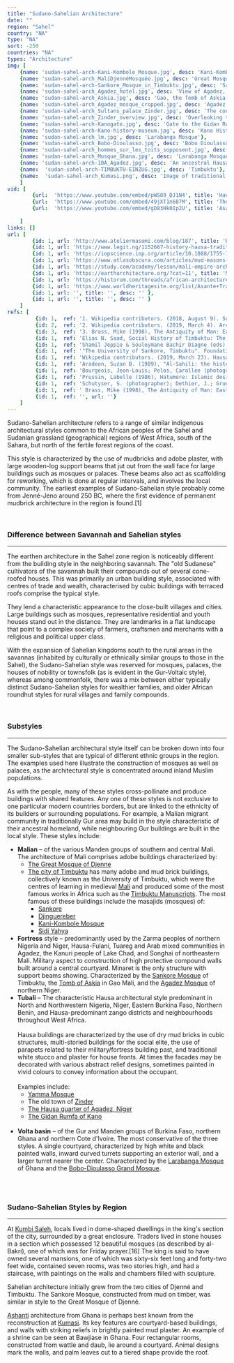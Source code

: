 ```yaml
---
title: "Sudano-Sahelian Architecture"
date: ""
region: "Sahel"
country: "NA" 
type: "NA"
sort: -250
countries: "NA"
types: "Architecture"
img: [
    {name: 'sudan-sahel-arch-Kani-Kombole_Mosque.jpg', desc: 'Kani-Kombole Mosque'},
    {name: 'sudan-sahel-arch_MaliDjennéMosquée.jpg', desc: 'Great Mosque of Djenne in Mali'},
    {name: 'sudan-sahel-arch-Sankore_Mosque_in_Timbuktu.jpg', desc: 'Sankore Mosque in Timbuktu'},
    {name: 'sudan-sahel-arch_Agadez_hotel.jpg', desc: 'View of Agadez, from a minaret'},
    {name: 'sudan-sahel-arch_Askia.jpg', desc: 'Gao, the Tomb of Askia'},
    {name: 'sudan-sahel-arch_Agadez_mosque_cropped.jpg', desc: 'Agadez Mosque in 1997'},
    {name: 'sudan-sahel-arch_Sultans_palace_Zinder.jpg', desc: 'The courtyard of the Sultan''s palace in the Birini district of Zinder, 1906.'},
    {name: 'sudan-sahel-arch_Zinder_overview.jpg', desc: 'Overlooking the town of Zinder, presumably from the French fort (1906). The palace is on the left, rear.'},
    {name: 'sudan-sahel-arch-Kanogate.jpg', desc: 'Gate to the Gidan Rumfa in 2005'},
    {name: 'sudan-sahel-arch-Kano-history-museum.jpg', desc: 'Kano History Museum constructed in the distinctive Hausa architectural style.'},
    {name: 'sudan-sahel-arch_lm.jpg', desc: 'Larabanga Mosque'},
    {name: 'sudan-sahel-arch_Bobo-Dioulasso.jpg', desc: 'Bobo Dioulasso Grand Mosque'},
    {name: 'sudan-sahel-arch_hommes_sur_les_toits_sopposent.jpg', desc: 'Opposition to the French captain''s entry into Bobo-Diolasso'},
    {name: 'sudan-sahel-arch_Mosque_Ghana.jpg', desc: 'Larabanga Mosque, Ghana (Gur-Voltaic).'},
    {name: 'sudan-sahel-arch-10A_Agadez.jpg', desc: 'An ancestral Hausa multi-storey townhouse exhibiting the Tubali / Hausa architectural style, Agadez, central Niger.'},
    {name:  'sudan-sahel-arch-TIMBUKTU-EINZUG.jpg', desc: 'Timbuktu'},
    {name:  'sudan-sahel-arch_Kumasi.png', desc: 'Image of traditional Ashanti house'}
    ]
vid: [
        {url:  'https://www.youtube.com/embed/pWS89_DJ1N4', title: 'Hausa architecture of Northern Nigeria and Niger Republic'},
        {url:  'https://www.youtube.com/embed/49jXT1n687M', title: 'The Great Mosque of Djenne'},
        {url:  'https://www.youtube.com/embed/gD83Hk0Ip2U', title: 'Asante Traditional Buildings (UNESCO/NHK)'}
        
    ]
links: []
url: [
        {id: 1, url: 'http://www.ateliermasomi.com/blog/187', title: 'Building Facades in Hausa Architecture', desc: '' },
        {id: 1, url: 'https://www.legit.ng/1152667-history-hausa-traditional-architecture.html', title: 'History of Hausa traditional architecture', desc: '' },
        {id: 1, url: 'https://iopscience.iop.org/article/10.1088/1755-1315/63/1/012034/pdf', title: 'Vernacular Architecture of Northern Nigeria in the Light of Sustainability', desc: '' },
        {id: 1, url: 'https://www.atlasobscura.com/articles/mud-masons-of-mali', title: 'The Magnificent Mud Architecture of Mali', desc: '' },
        {id: 1, url: 'https://study.com/academy/lesson/mali-empire-architecture-art.html', title: 'Mali Empire Architecture & Art', desc: '' },
        {id: 1, url: 'https://eartharchitecture.org/?cat=11', title: 'Mali - Earth Architecture', desc: '' },
        {id: 1, url: 'https://historum.com/threads/african-architecture-of-the-ashanti-very-particular.67141/', title: 'African Architecture of the Ashanti', desc: '' },
        {id: 1, url: 'https://www.worldheritagesite.org/list/Asante+Traditional+Buildings', title: 'Asante Traditional Buildings', desc: '' },
        {id: 1, url: '', title: '', desc: '' },
        {id: 1, url: '', title: '', desc: '' }
    ]
refs: [
         {id: 1,  ref: '1. Wikipedia contributors. (2018, August 9). Sudano-Sahelian architecture. In Wikipedia, The Free Encyclopedia. Retrieved 19:57, March 24, 2019, from ', url: 'https://en.wikipedia.org/w/index.php?title=Sudano-Sahelian_architecture&oldid=854204170'},
         {id: 2,  ref: '2. Wikipedia contributors. (2019, March 4). Architecture of Mali. In Wikipedia, The Free Encyclopedia. Retrieved 20:38, March 24, 2019, from ', url: 'https://en.wikipedia.org/w/index.php?title=Architecture_of_Mali&oldid=886123692'},
         {id: 3,  ref: '3. Brass, Mike (1998), The Antiquity of Man: East & West African complex societies', url: 'http://www.antiquityofman.com/Complex_WA_EA.html'},
         {id: 1,  ref: 'Elias N. Saad, Social History of Timbuktu: The Role of Muslim Scholars and Notables 1400–1900. Cambridge - London - New York 1985.', url: ''},
         {id: 1,  ref: 'Shamil Jeppie & Souleymane Bachir Diagne (eds). The Meanings of Timbuktu. HSRC Pess: Cape Town, 2008', url: ''},
         {id: 1,  ref: '"The University of Sankore, Timbuktu". Foundation for Science, Technology and Civilisation.', url: ''},
         {id: 1,  ref: 'Wikipedia contributors. (2019, March 23). Hausa people. In Wikipedia, The Free Encyclopedia. Retrieved 21:25, March 24, 2019, from ', url: 'https://en.wikipedia.org/w/index.php?title=Hausa_people&oldid=889123000'},
         {id: 1,  ref: 'Aradeon, Suzan B. (1989), "Al-Sahili: the historian''s myth of architectural technology transfer from North Africa", Journal des Africanistes, 59: 99–131, doi:10.3406/jafr.1989.2279.', url: 'http://www.persee.fr/doc/jafr_0399-0346_1989_num_59_1_2279'},
         {id: 1,  ref: 'Bourgeois, Jean-Louis; Pelos, Carollee (photographer); Davidson, Basil (historical essay) (1989), Spectacular vernacular : the adobe tradition, New York: Aperture Foundation, ISBN 0-89381-391-5. Second edition published in 1996.', url: ''},
         {id: 1,  ref: 'Prussin, Labelle (1986), Hatumere: Islamic design in West Africa, Berkeley: University of California Press, ISBN 0-520-03004-4.', url: ''},
         {id: 1,  ref: 'Schutyser, S. (photographer); Dethier, J.; Gruner, D. (2003), Banco, Adobe Mosques of the Inner Niger Delta, Milan: 5 Continents Editions, ISBN 88-7439-051-3.', url: ''},
         {id: 1,  ref: ' Brass, Mike (1998), The Antiquity of Man: East & West African complex societies', url: 'http://www.antiquityofman.com/Complex_WA_EA.html'},
         {id: 1,  ref: '', url: ''}
    ]
---
```

Sudano-Sahelian architecture refers to a range of similar indigenous architectural styles common to the African peoples of the Sahel and Sudanian grassland (geographical) regions of West Africa, south of the Sahara, but north of the fertile forest regions of the coast.

This style is characterized by the use of mudbricks and adobe plaster, with large wooden-log support beams that jut out from the wall face for large buildings such as mosques or palaces. These beams also act as scaffolding for reworking, which is done at regular intervals, and involves the local community. The earliest examples of Sudano-Sahelian style probably come from Jenné-Jeno around 250 BC, where the first evidence of permanent mudbrick architecture in the region is found.[1]

<br/>
<h3>Difference between Savannah and Sahelian styles</h3>
<hr/>

The earthen architecture in the Sahel zone region is noticeably different from the building style in the neighboring savannah. The "old Sudanese" cultivators of the savannah built their compounds out of several cone-roofed houses. This was primarily an urban building style, associated with centres of trade and wealth, characterised by cubic buildings with terraced roofs comprise the typical style.

They lend a characteristic appearance to the close-built villages and cities. Large buildings such as mosques, representative residential and youth houses stand out in the distance. They are landmarks in a flat landscape that point to a complex society of farmers, craftsmen and merchants with a religious and political upper class.

With the expansion of Sahelian kingdoms south to the rural areas in the savannas (inhabited by culturally or ethnically similar groups to those in the Sahel), the Sudano-Sahelian style was reserved for mosques, palaces, the houses of nobility or townsfolk (as is evident in the Gur-Voltaic style), whereas among commonfolk, there was a mix between either typically distinct Sudano-Sahelian styles for wealthier families, and older African roundhut styles for rural villages and family compounds.

<br/>
<h3>Substyles</h3>
<hr/>

The Sudano-Sahelian architectural style itself can be broken down into four smaller sub-styles that are typical of different ethnic groups in the region. The examples used here illustrate the construction of mosques as well as palaces, as the architectural style is concentrated around inland Muslim populations.

As with the people, many of these styles cross-pollinate and produce buildings with shared features. Any one of these styles is not exclusive to one particular modern countries borders, but are linked to the ethnicity of its builders or surrounding populations. For example, a Malian migrant community in traditionally Gur area may build in the style characteristic of their ancestral homeland, while neighbouring Gur buildings are built in the local style. These styles include: 

<ul>
    <li>
        <b>Malian</b> – of the various Manden groups of southern and central Mali. The architecture of Mali comprises adobe buildings characterized by:
        <ul>
            <li> 
                <a href="https://www.khanacademy.org/humanities/ap-art-history/africa-ap/a/great-mosque-of-djenne">The Great Mosque of Djenne</a>
            </li>
            <li> 
                <a href="https://en.wikipedia.org/wiki/University_of_Timbuktu">The city of Timbuktu</a> has many adobe and mud brick buildings, collectively known as the University of Timbuktu, which were the centres of learning in medieval <a href="/mali_empire">Mali</a> and produced some of the most famous works in Africa such as the <a href="https://en.wikipedia.org/wiki/Timbuktu_Manuscripts">Timbuktu Manuscripts</a>. The most famous of these buildings include the masajids (mosques) of:
                <ul>
                    <li>
                        <a href="https://en.wikipedia.org/wiki/Sankore_Madrasah">Sankore</a>
                    </li>
                    <li>
                        <a href="https://en.wikipedia.org/wiki/Djinguereber_Mosque">Djinguereber</a>
                    </li>
                    <li>
                        <a href="https://en.wikipedia.org/wiki/Kani-Kombole">Kani-Kombole Mosque</a>
                    </li>
                    <li>
                        <a href="https://en.wikipedia.org/wiki/Sidi_Yahya_Mosque">Sidi Yahya</a>
                    </li>
                </ul>
            </li>          
        </ul>    
    </li>
    <li>
        <b>Fortress</b> style – predominantly used by the Zarma peoples of northern Nigeria and Niger, Hausa-Fulani, Tuareg and Arab mixed communities in Agadez, the Kanuri people of Lake Chad, and Songhai of northeastern Mali. Military aspect to construction of high protective compound walls built around a central courtyard. Minaret is the only structure with support beams showing. Characterized by the <a href="https://www.ancient.eu/image/10130/sankore-mosque-timbuktu/">Sankore Mosque</a> of Timbuktu, the <a href="https://whc.unesco.org/en/list/1139">Tomb of Askia</a> in Gao Mali, and the <a href="https://www.beautifulmosque.com/Agadez-Mosque-in-Agadez-Niger">Agadez Mosque</a> of northern Niger.
    </li> 
    <li>
        <b>Tubali</b> – The characteristic Hausa architectural style predominant in North and Northwestern Nigeria, Niger, Eastern Burkina Faso, Northern Benin, and Hausa-predominant zango districts and neighbourhoods throughout West Africa.<br/><br/>
        Hausa buildings are characterized by the use of dry mud bricks in cubic structures, multi-storied buildings for the social elite, the use of parapets related to their military/fortress building past, and traditional white stucco and plaster for house fronts. At times the facades may be decorated with various abstract relief designs, sometimes painted in vivid colours to convey information about the occupant.<br/><br/>
        Examples include:
        <ul>
            <li>
                <a href="https://www.akdn.org/architecture/project/yaama-mosque">Yamma Mosque</a>
            </li>
            <li>
                The old town of <a href="https://en.wikipedia.org/wiki/Zinder">Zinder</a>
            </li>
            <li>
                <a href="https://whc.unesco.org/en/list/1268">The Hausa quarter of Agadez, Niger</a>
            </li>
            <li>
                <a href="https://en.wikipedia.org/wiki/Gidan_Rumfa">The Gidan Rumfa of Kano</a>
            </li>
        </ul><br/>
    </li>
    <li>
        <b>Volta basin</b> – of the Gur and Manden groups of Burkina Faso, northern Ghana and northern Cote d'Ivoire. The most conservative of the three styles. A single courtyard, characterized by high white and black painted walls, inward curved turrets supporting an exterior wall, and a larger turret nearer the center. Characterized by the <a href="https://www.wmf.org/project/larabanga-mosque">Larabanga Mosque</a> of Ghana and the <a href="https://www.beautifulmosque.com/La-vieille-mosque-in-Bobo-Dioulasso-Burkina-Faso">Bobo-Dioulasso Grand Mosque</a>.
    </li>
</ul>
<br/>   

<br/>
<h3>Sudano-Sahelian Styles by Region</h3>
<hr/>

At <a href="https://en.wikipedia.org/wiki/Koumbi_Saleh">Kumbi Saleh</a>, locals lived in dome-shaped dwellings in the king's section of the city, surrounded by a great enclosure. Traders lived in stone houses in a section which possessed 12 beautiful mosques (as described by al-Bakri), one of which was for Friday prayer.[16] The king is said to have owned several mansions, one of which was sixty-six feet long and forty-two feet wide, contained seven rooms, was two stories high, and had a staircase, with paintings on the walls and chambers filled with sculpture.

Sahelian architecture initially grew from the two cities of Djenné and Timbuktu. The Sankore Mosque, constructed from mud on timber, was similar in style to the Great Mosque of Djenné.

<a href="https://whc.unesco.org/en/list/35">Ashanti</a> architecture from Ghana is perhaps best known from the reconstruction at <a href="https://en.wikipedia.org/wiki/Kumasi">Kumasi</a>. Its key features are courtyard-based buildings, and walls with striking reliefs in brightly painted mud plaster. An example of a shrine can be seen at Bawjiase in Ghana. Four rectangular rooms, constructed from wattle and daub, lie around a courtyard. Animal designs mark the walls, and palm leaves cut to a tiered shape provide the roof.